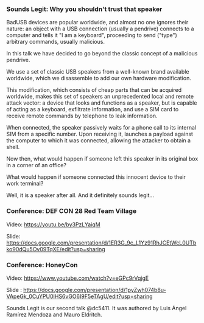 ### Sounds Legit: Why you shouldn't trust that speaker
BadUSB devices are popular worldwide, and almost no one ignores their nature: an object with a USB connection (usually a pendrive) connects to a computer and tells it "I am a keyboard", proceeding to send ("type") arbitrary commands, usually malicious.

In this talk we have decided to go beyond the classic concept of a malicious pendrive.

We use a set of classic USB speakers from a well-known brand available worldwide, which we disassemble to add our own hardware modification.

This modification, which consists of cheap parts that can be acquired worldwide, makes this set of speakers an unprecedented local and remote attack vector: a device that looks and functions as a speaker, but is capable of acting as a keyboard, exfiltrate information, and use a SIM card to receive remote commands by telephone to leak information.

When connected, the speaker passively waits for a phone call to its internal SIM from a specific number. Upon receiving it, launches a payload against the computer to which it was connected, allowing the attacker to obtain a shell.

Now then, what would happen if someone left this speaker in its original box in a corner of an office?

What would happen if someone connected this innocent device to their work terminal?

Well, it is a speaker after all. And it definitely sounds legit...


### Conference: DEF CON 28 Red Team Village


Video: https://youtu.be/by3PzLYaiqM	


Slide: https://docs.google.com/presentation/d/1ER3G_9c_L1Yz91RhJCEtWcL0UTbko90dQu5Ov09TqXE/edit?usp=sharing


### Conference: HoneyCon 


Video: https://www.youtube.com/watch?v=eGPc9rVqjgE


Slide : https://docs.google.com/presentation/d/1pyZwh074b8u-VApeGk_0CuYPU0IHS6vGO6I9F5eTAgU/edit?usp=sharing


Sounds Legit is our second talk @dc5411. It was authored by Luis Ángel Ramírez Mendoza and Mauro Eldritch.
